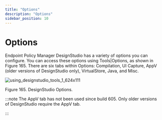 ```yaml
---
title: "Options"
description: "Options"
sidebar_position: 10
---
```


# Options

Endpoint Policy Manager DesignStudio has a variety of options you can configure. You can access
these options using Tools|Options, as shown in Figure 165. There are six tabs within Options:
Compilation, UI Capture, AppV (older versions of DesignStudio only), VirtualStore, Java, and Misc.

![using_designstudio_tools_1_624x111](/images/endpointpolicymanager/applicationsettings/designstudio/tools/options/using_designstudio_tools_1_624x111.webp)

Figure 165. DesignStudio Options.

:::note
The AppV tab has not been used since build 605. Only older versions of DesignStudio
require the AppV tab.

:::
